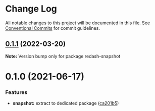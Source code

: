 # Change Log

All notable changes to this project will be documented in this file.
See [Conventional Commits](https://conventionalcommits.org) for commit guidelines.

## [0.1.1](https://github.com/marcolink/redash-tools/compare/redash-snapshot@0.1.0...redash-snapshot@0.1.1) (2022-03-20)

**Note:** Version bump only for package redash-snapshot





# 0.1.0 (2021-06-17)


### Features

* **snapshot:** extract to dedicated package ([ca201b5](https://github.com/marcolink/redash-tools/commit/ca201b5d2ebca4707dffa9ddb3dadf8e9584cca5))
